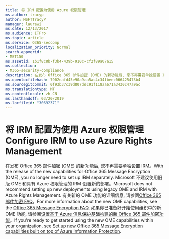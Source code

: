 ```yaml
---
title: 将 IRM 配置为使用 Azure 权限管理
ms.author: tracyp
author: MSFTTracyP
manager: laurawi
ms.date: 12/13/2017
ms.audience: ITPro
ms.topic: article
ms.service: O365-seccomp
localization_priority: Normal
search.appverid:
- MET150
ms.assetid: 1b1f8c8b-f3b4-439b-910c-cf2f89a07a15
ms.collection:
- M365-security-compliance
description: 在发布 Office 365 邮件加密 (OME) 的新功能后, 您不再需要单独设置 IRM。 Microsoft 不建议使用旧版 OME 和具有 Azure 权限管理的 IRM 设置新的部署。 有关新的 OME 功能的详细信息, 请参阅 Office 365 邮件加密 FAQ。 如果你已准备好开始使用组织中的新 OME 功能, 请参阅设置基于 Azure 信息保护基础构建的新 Office 365 邮件加密功能。
ms.openlocfilehash: 7902eafd45e90a9aa5ac4c34fbeec066425473b4
ms.sourcegitcommit: 0f93b37c39d807dec91f118aa671a3430c47a9ac
ms.translationtype: MT
ms.contentlocale: zh-CN
ms.lasthandoff: 03/20/2019
ms.locfileid: "30692371"
---
```

# <a name="configure-irm-to-use-azure-rights-management"></a><span data-ttu-id="fdd0e-106">将 IRM 配置为使用 Azure 权限管理</span><span class="sxs-lookup"><span data-stu-id="fdd0e-106">Configure IRM to use Azure Rights Management</span></span>

<span data-ttu-id="fdd0e-107">在发布 Office 365 邮件加密 (OME) 的新功能后, 您不再需要单独设置 IRM。</span><span class="sxs-lookup"><span data-stu-id="fdd0e-107">With the release of the new capabilities for Office 365 Message Encryption (OME), you no longer need to set up IRM separately.</span></span> <span data-ttu-id="fdd0e-108">Microsoft 不建议使用旧版 OME 和具有 Azure 权限管理的 IRM 设置新的部署。</span><span class="sxs-lookup"><span data-stu-id="fdd0e-108">Microsoft does not recommend setting up new deployments using legacy OME and IRM with Azure Rights Management.</span></span> <span data-ttu-id="fdd0e-109">有关新的 OME 功能的详细信息, 请参阅[Office 365 邮件加密 FAQ](https://support.office.com/article/0432dce9-d9b6-4e73-8a13-4a932eb0081e)。</span><span class="sxs-lookup"><span data-stu-id="fdd0e-109">For more information about the new OME capabilities, see the [Office 365 Message Encryption FAQ](https://support.office.com/article/0432dce9-d9b6-4e73-8a13-4a932eb0081e).</span></span> <span data-ttu-id="fdd0e-110">如果你已准备好开始使用组织中的新 OME 功能, 请参阅[设置基于 Azure 信息保护基础构建的新 Office 365 邮件加密功能](https://support.office.com/article/7ff0c040-b25c-4378-9904-b1b50210d00e)。</span><span class="sxs-lookup"><span data-stu-id="fdd0e-110">If you're ready to get started using the new OME capabilities within your organization, see [Set up new Office 365 Message Encryption capabilities built on top of Azure Information Protection](https://support.office.com/article/7ff0c040-b25c-4378-9904-b1b50210d00e).</span></span>
  

